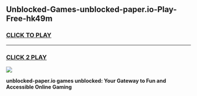 
## Unblocked-Games-unblocked-paper.io-Play-Free-hk49m
<h3>
<a href="https://premium76.site?title=unblocked-paper.io&ref=12A">CLICK TO PLAY</a></h3>
<hr>

<h3>
<a href="https://premium76.site?title=unblocked-paper.io&ref=12A">CLICK 2 PLAY</a>
  
</h3>

<a href="https://premium76.site?title=unblocked-paper.io&ref=12A"><img src="https://clearcache.store/games.png"></a>


**unblocked-paper.io games unblocked: Your Gateway to Fun and Accessible Online Gaming**
